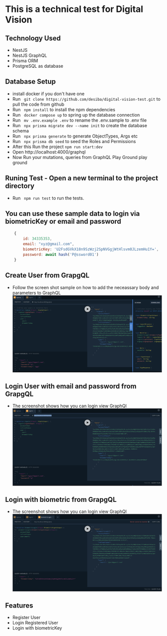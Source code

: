 # This is a technical test for Digital Vision

## Technology Used
 - NestJS
 - NestJS GraphQL
 - Prisma ORM
 - PostgreSQL as database

 ## Database Setup
 - install docker if you don't have one
 - Run ` git clone https://github.com/desiba/digital-vision-test.git` to pull the code from github
 - Run ` npm install` to install the npm dependencies
 - Run ` docker compose up` to spring up the database connection
 - Run ` mv .env.example .env` to rename the .env.sample to .env file
 - Run ` npx prisma migrate dev --name init` to create the database schema 
 - Run ` npx prisma generate` to generate ObjectTypes, Args etc
 - Run ` npx prisma db seed` to seed the Roles and Permissions
 - After this Run the project `npm run start:dev`
 - Open http://localhost:4000/graphql 
 - Now Run your mutations, queries  from GraphQL Play Ground play ground

 ## Runing Test - Open a new terminal to the project directory
 - Run ` npm run test` to run the tests.

 ## You can use these sample data to login via biometricKey or email and password
```javascript
    {
        id: 34335353,
        email: "xyz@gmail.com",
        biometricKey: 'U2FsdGVkX18n9SzWzj2SpNVGgjWtHlsvm0JLzemHu1Y=',
        password: await hash('P@ssword01')
    }
```


 ## Create User from GrapgQL
 - Follow the screen shot sample on how to add the neceassary body and parameters to GraphQL
 ![alt text](./signup-view.png)

 ## Login User with email and password from GrapgQL
 - The screenshot shows how you can login view GraphQl
 ![alt text](./signin-view.png)

  ## Login with biometric  from GrapgQL
 - The screenshot shows how you can login view GraphQl
 ![alt text](./biometric-login.png)

 ## Features 
  - Register User
  - Login Registered User
  - Login with biometricKey